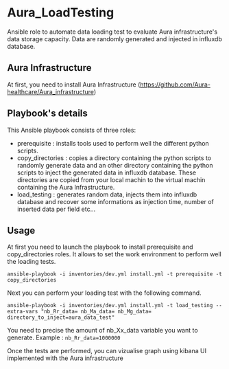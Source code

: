 # Aura_LoadTesting

Ansible role to automate data loading test to evaluate Aura infrastructure's data storage capacity. 
Data are randomly generated and injected in influxdb database.

## Aura Infrastructure

At first, you need to install Aura Infrastructure (https://github.com/Aura-healthcare/Aura_infrastructure)

## Playbook's details

This Ansible playbook consists of three roles:
  - prerequisite : installs tools used to perform well the different python scripts.
  - copy_directories : copies a directory containing the python scripts to randomly generate data and an other directory
                       containing the python scripts to inject the generated data in influxdb database. These directories are
                       copied from your local machin to the virtual machin containing the Aura Infrastructure.
  - load_testing : generates random data, injects them into influxdb database and recover some informations as injection time,
                   number of inserted data per field etc...

## Usage

At first you need to launch the playbook to install prerequisite and copy_directories roles. It allows to set the work environment to perform well the loading tests.

`ansible-playbook -i inventories/dev.yml install.yml -t prerequisite -t copy_directories`

Next you can perform your loading test with the following command.

`ansible-playbook -i inventories/dev.yml install.yml -t load_testing --extra-vars "nb_Rr_data= nb_Ma_data= nb_Mg_data= directory_to_inject=aura_data_test"`

You need to precise the amount of nb_Xx_data variable you want to generate.
Example : `nb_Rr_data=1000000`

Once the tests are performed, you can vizualise graph using kibana UI implemented with the Aura infrastructure
